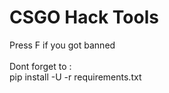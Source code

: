 # CSGO Hack Tools

Press F if you got banned <br/>
<br/>
Dont forget to : <br/>
pip install -U -r requirements.txt
